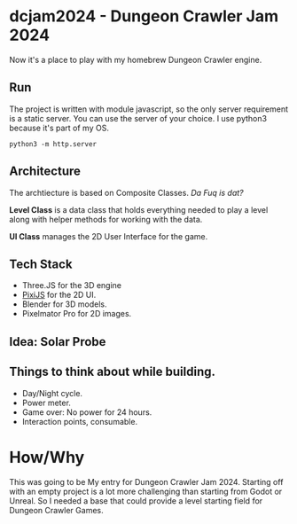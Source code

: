 # dcjam2024 - Dungeon Crawler Jam 2024

Now it's a place to play with my homebrew Dungeon Crawler engine. 


## Run
The project is written with module javascript, so the only server requirement is a static server. You can use the server of your choice. I use python3 because it's part of my OS.

```
python3 -m http.server
```


## Architecture

The archtiecture is based on Composite Classes. *Da Fuq is dat?*

**Level Class** is a data class that holds everything needed to play a level along with helper methods for working with the data.

**UI Class** manages the 2D User Interface for the game.



## Tech Stack

* Three.JS for the 3D engine  
* [PixiJS](https://pixijs.download/release/docs/index.html) for the 2D UI.
* Blender for 3D models.
* Pixelmator Pro for 2D images.


## Idea: Solar Probe


## Things to think about while building.
* Day/Night cycle.
* Power meter.
* Game over: No power for 24 hours.
* Interaction points, consumable.

# How/Why
This was going to be My entry for Dungeon Crawler Jam 2024. Starting off with an empty project is a lot more challenging than starting from Godot or Unreal. So I needed a base that could provide a level starting field for Dungeon Crawler Games.